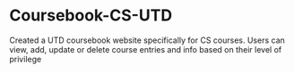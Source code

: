 # Coursebook-CS-UTD
Created a UTD coursebook website specifically for CS courses. Users can view, add, update or delete course entries and info based on their level of privilege
